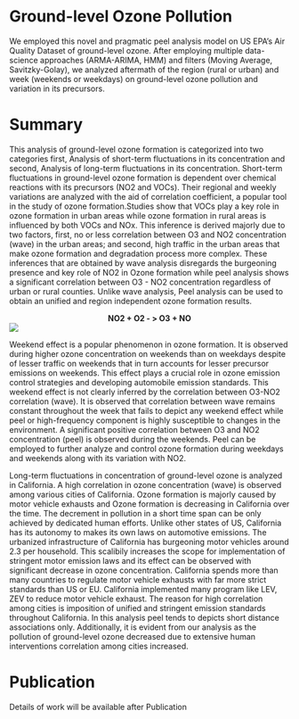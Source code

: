 # Ground-level Ozone Pollution

We employed this novel and pragmatic peel analysis model on US EPA’s Air Quality Dataset of ground-level ozone. After employing multiple data-science approaches (ARMA-ARIMA, HMM) and filters (Moving Average, Savitzky-Golay), we analyzed aftermath of the region (rural or urban) and week (weekends or weekdays) on ground-level ozone pollution and variation in its precursors.

# Summary

 This analysis of ground-level ozone formation is categorized into two categories first, Analysis of short-term fluctuations in its concentration and second, Analysis of long-term fluctuations in its concentration. Short-term fluctuations in ground-level ozone formation is dependent over chemical reactions with its precursors (NO2 and VOCs). Their regional and weekly variations are analyzed with the aid of correlation coefficient, a popular tool in the study of ozone formation.Studies show that VOCs play a key role in ozone formation in urban areas while ozone formation in rural areas is influenced by both VOCs and NOx. This inference is derived majorly due to two factors, first, no or less correlation between O3 and NO2 concentration (wave) in the urban areas; and second, high traffic in the urban areas that make ozone formation and degradation process more complex. These inferences that are obtained by wave analysis disregards the burgeoning presence and key role of NO2 in Ozone formation while peel analysis shows a significant correlation between O3 - NO2 concentration regardless of urban or rural counties. Unlike wave analysis, Peel analysis can be used to obtain an unified and region independent ozone formation results. 


<center> <b> NO2 + O2 - > O3 + NO </b>  </center>

<image src="https://raw.githubusercontent.com/newtein/ozone/master/images/cali_2016.jpg">


Weekend effect is a popular phenomenon in ozone formation. It is observed during higher ozone concentration on weekends than on weekdays despite of lesser traffic on weekends that in turn accounts for lesser precursor emissions on weekends. This effect plays a crucial role in ozone emission control strategies and developing automobile emission standards. This weekend effect is not clearly inferred by the correlation between O3-NO2 correlation (wave). It is observed that correlation between wave remains constant throughout the week that fails to depict any weekend effect while peel or high-frequency component is highly susceptible to changes in the environment. A significant positive correlation between O3 and NO2 concentration (peel) is observed during the weekends. Peel can be employed to further analyze and control ozone formation during weekdays and weekends along with its variation with NO2.

Long-term fluctuations in concentration of ground-level ozone is analyzed in California. A high correlation in ozone concentration (wave) is observed among various cities of California. Ozone formation is majorly caused by motor vehicle exhausts and Ozone formation is decreasing in California over the time. The decrement in pollution in a short time span can be only achieved by dedicated human efforts. Unlike other states of US, California has its autonomy to makes its own laws on automotive emissions. The urbanized infrastructure of California has burgeoning motor vehicles around 2.3 per household. This scalibily increases the scope for implementation of stringent motor emission laws and its effect can be observed with significant decrease in ozone concentration. California spends more than many countries to regulate motor vehicle exhausts with far more strict standards than US or EU. California implemented many program like LEV, ZEV to reduce motor vehicle exhaust. The reason for high correlation among cities is imposition of unified and stringent emission standards throughout California. In this analysis peel tends to depicts short distance associations only.  Additionally, it is evident from our analysis as the pollution of ground-level ozone decreased due to extensive human interventions correlation among cities increased. 


# Publication
Details of work will be available after Publication
